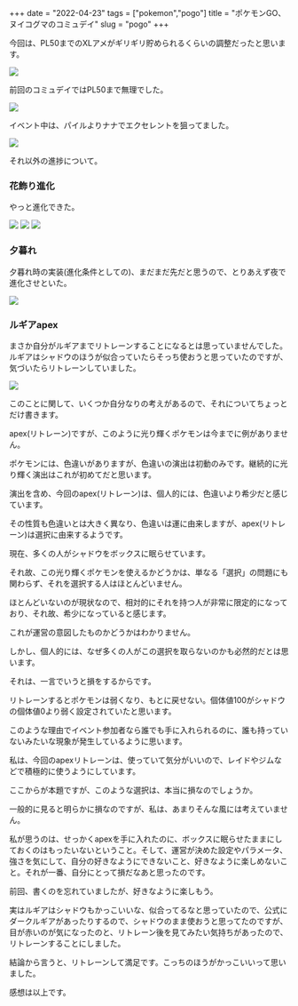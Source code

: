 +++
date = "2022-04-23"
tags = ["pokemon","pogo"]
title = "ポケモンGO、ヌイコグマのコミュデイ"
slug = "pogo"
+++

今回は、PL50までのXLアメがギリギリ貯められるくらいの調整だったと思います。

![](https://raw.githubusercontent.com/syui/img/master/other/pokemongo_20220423_0003.jpg)

前回のコミュデイではPL50まで無理でした。

![](https://raw.githubusercontent.com/syui/img/master/other/pokemongo_20220423_0004.jpg)

イベント中は、パイルよりナナでエクセレントを狙ってました。

![](https://raw.githubusercontent.com/syui/img/master/other/pokemongo_20220423_0002.png)

それ以外の進捗について。

### 花飾り進化

やっと進化できた。

![](https://raw.githubusercontent.com/syui/img/master/other/pokemongo_20220423_0007.jpg)
![](https://raw.githubusercontent.com/syui/img/master/other/pokemongo_20220423_0008.jpg)
![](https://raw.githubusercontent.com/syui/img/master/other/pokemongo_20220423_0009.jpg)

### 夕暮れ

夕暮れ時の実装(進化条件としての)、まだまだ先だと思うので、とりあえず夜で進化させといた。

![](https://raw.githubusercontent.com/syui/img/master/other/pokemongo_20220423_0005.jpg)

### ルギアapex

まさか自分がルギアまでリトレーンすることになるとは思っていませんでした。ルギアはシャドウのほうが似合っていたらそっち使おうと思っていたのですが、気づいたらリトレーンしていました。

![](https://raw.githubusercontent.com/syui/img/master/other/pokemongo_20220423_0006.jpg)

このことに関して、いくつか自分なりの考えがあるので、それについてちょっとだけ書きます。

apex(リトレーン)ですが、このように光り輝くポケモンは今までに例がありません。

ポケモンには、色違いがありますが、色違いの演出は初動のみです。継続的に光り輝く演出はこれが初めてだと思います。

演出を含め、今回のapex(リトレーン)は、個人的には、色違いより希少だと感じています。

その性質も色違いとは大きく異なり、色違いは運に由来しますが、apex(リトレーン)は選択に由来するようです。

現在、多くの人がシャドウをボックスに眠らせています。

それ故、この光り輝くポケモンを使えるかどうかは、単なる「選択」の問題にも関わらず、それを選択する人はほとんどいません。

ほとんどいないのが現状なので、相対的にそれを持つ人が非常に限定的になっており、それ故、希少になっていると感じます。

これが運営の意図したものかどうかはわかりません。

しかし、個人的には、なぜ多くの人がこの選択を取らないのかも必然的だとは思います。

それは、一言でいうと損をするからです。

リトレーンするとポケモンは弱くなり、もとに戻せない。個体値100がシャドウの個体値0より弱く設定されていたと思います。

このような理由でイベント参加者なら誰でも手に入れられるのに、誰も持っていないみたいな現象が発生しているように思います。

私は、今回のapexリトレーンは、使っていて気分がいいので、レイドやジムなどで積極的に使うようにしています。

ここからが本題ですが、このような選択は、本当に損なのでしょうか。

一般的に見ると明らかに損なのですが、私は、あまりそんな風には考えていません。

私が思うのは、せっかくapexを手に入れたのに、ボックスに眠らせたままにしておくのはもったいないということ。そして、運営が決めた設定やパラメータ、強さを気にして、自分の好きなようにできないこと、好きなように楽しめないこと。それが一番、自分にとって損だなあと思ったのです。

前回、書くのを忘れていましたが、好きなように楽しもう。

実はルギアはシャドウもかっこいいな、似合ってるなと思っていたので、公式にダークルギアがあったりするので、シャドウのまま使おうと思ってたのですが、目が赤いのが気になったのと、リトレーン後を見てみたい気持ちがあったので、リトレーンすることにしました。

結論から言うと、リトレーンして満足です。こっちのほうがかっこいいって思いました。

感想は以上です。


